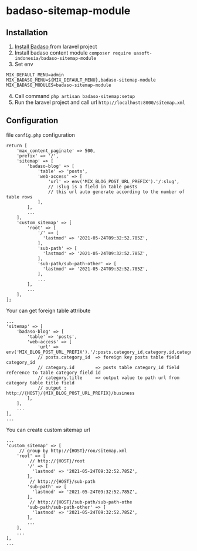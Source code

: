 # badaso-sitemap-module
## Installation
1. <a href="https://badaso-docs.uatech.co.id/docs/en/getting-started/installation/" target="blank"> Install Badaso </a> from laravel project
2. Install badaso content module `composer require uasoft-indonesia/badaso-sitemap-module` 
3. Set env

```
MIX_DEFAULT_MENU=admin
MIX_BADASO_MENU=${MIX_DEFAULT_MENU},badaso-sitemap-module
MIX_BADASO_MODULES=badaso-sitemap-module
```
4. Call command `php artisan badaso-sitemap:setup`
5. Run the laravel project and call url `http://localhost:8000/sitemap.xml`

## Configuration
file `config.php` configuration

```
return [
    'max_content_paginate' => 500,
    'prefix' => '/',
    'sitemap' => [
        'badaso-blog' => [
            'table' => 'posts',
            'web-access' => [
                'url' => env('MIX_BLOG_POST_URL_PREFIX').'/:slug',
                // :slug is a field in table posts
                // this url auto generate according to the number of table rows
            ],
        ],
        ...
    ],
    'custom_sitemap' => [
        'root' => [
            '/' => [
              'lastmod' => '2021-05-24T09:32:52.785Z',
            ],
            'sub-path' => [
              'lastmod' => '2021-05-24T09:32:52.785Z',
            ],
            'sub-path/sub-path-other' => [
              'lastmod' => '2021-05-24T09:32:52.785Z',
            ],
            ...
        ],
        ...
    ],
];
```
Your can get foreign table attribute 
```
...
'sitemap' => [
    'badaso-blog' => [
        'table' => 'posts',
        'web-access' => [
            'url' => env('MIX_BLOG_POST_URL_PREFIX').'/:posts.category_id,category.id,category.title',
            // posts.category_id  => foreign key posts table field category_id
            // category.id        => posts table category_id field reference to table category field id 
            // category.title     => output value to path url from category table title field
            // output : http://{HOST}/{MIX_BLOG_POST_URL_PREFIX}/business
        ],
    ],
    ...
],
...
```
You can create custom sitemap url
```
...
'custom_sitemap' => [
     // group by http://{HOST}/roo/sitemap.xml
    'root' => [
         // http://{HOST}/root
        '/' => [
          'lastmod' => '2021-05-24T09:32:52.785Z',
        ],
         // http://{HOST}/sub-path
        'sub-path' => [
          'lastmod' => '2021-05-24T09:32:52.785Z',
        ],
         // http://{HOST}/sub-path/sub-path-othe
        'sub-path/sub-path-other' => [
          'lastmod' => '2021-05-24T09:32:52.785Z',
        ],
        ...
    ],
    ...
],
...
```

